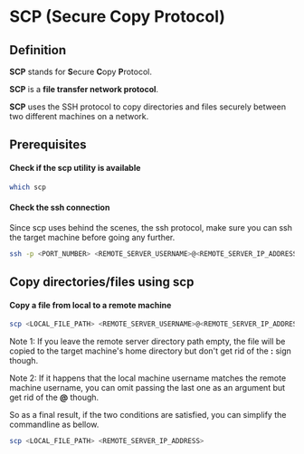 # SCP (Secure Copy Protocol)

## Definition
**SCP** stands for **S**ecure **C**opy **P**rotocol.

**SCP** is a **file transfer network protocol**.

**SCP** uses the SSH protocol to copy directories and files securely between two different machines on a network.

## Prerequisites

#### Check if the scp utility is available
```bash 
which scp
```

#### Check the ssh connection
Since scp uses behind the scenes, the ssh protocol, make sure you can ssh the target machine before going any further.
```bash
ssh -p <PORT_NUMBER> <REMOTE_SERVER_USERNAME>@<REMOTE_SERVER_IP_ADDRESS>
```

## Copy directories/files using scp

#### Copy a file from local to a remote machine
```bash
scp <LOCAL_FILE_PATH> <REMOTE_SERVER_USERNAME>@<REMOTE_SERVER_IP_ADDRESS>:<REMOTE_SERVER_DIRECTORY_PATH> 
```

Note 1:
If you leave the remote server directory path empty,
the file will be copied to the target machine's home directory but don't get rid of the **:** sign though.

Note 2:
If it happens
that the local machine username matches the remote machine username, you can omit
passing the last one as an argument
but get rid of the **@** though.

So as a final result, if the two conditions are satisfied, you can simplify the commandline as bellow.
```bash
scp <LOCAL_FILE_PATH> <REMOTE_SERVER_IP_ADDRESS>
```